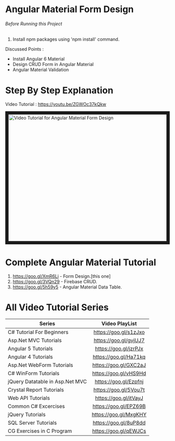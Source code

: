 # Angular Material Form Design 

###### Before Running this Project
 1. Install npm packages using 'npm install' command.
  
 Discussed Points : 
- Install Angular 6 Material
- Design CRUD Form in Angular Material
- Angular Material Validation
 
 
 # Step By Step Explanation
 
 Video Tutorial : https://youtu.be/ZGWOc37kQkw
 
 <a href="http://www.youtube.com/watch?feature=player_embedded&v=ZGWOc37kQkw
" target="_blank"><img src="http://img.youtube.com/vi/ZGWOc37kQkw/0.jpg" 
alt="Video Tutorial for Angular Material Form Design" width="500" height="400" border="10" /></a>


# Complete Angular Material Tutorial
1. https://goo.gl/XmR6Li - Form Design.[this one]
2. https://goo.gl/3VQn29 - Firebase CRUD.
3. https://goo.gl/5h59y5 - Angular Material Data Table.


# All Video Tutorial Series
| Series        | Video PlayList          |
| ------------- |:-------------:|
| C# Tutorial For Beginners      | https://goo.gl/s1zJxo |
| Asp.Net MVC Tutorials      | https://goo.gl/gvjUJ7      |
| Angular 5 Tutorials | https://goo.gl/jzrPJx      |
| Angular 4 Tutorials | https://goo.gl/Ha71kq      |
| Asp.Net WebForm Tutorials | https://goo.gl/GXC2aJ      |
| C# WinForm Tutorials | https://goo.gl/vHS9Hd      |
| jQuery Datatable in Asp.Net MVC | https://goo.gl/Ezpfnj      |
| Crystal Report Tutorials | https://goo.gl/5Vou7t      |
| Web API Tutorials | https://goo.gl/itVayJ     |
| Common C# Excercises | https://goo.gl/EPZ69B     |
| jQuery Tutorials | https://goo.gl/MxgKHY     |
| SQL Server Tutorials | https://goo.gl/8uP8dd      |
| CG Exercises in C Program | https://goo.gl/qEWJCs      |
